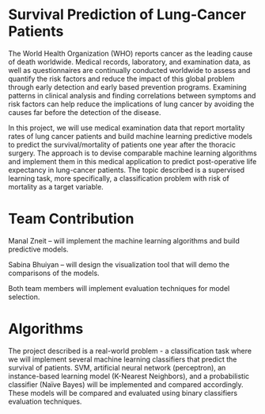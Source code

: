 # Survival Prediction of Lung-Cancer Patients
The World Health Organization (WHO) reports cancer as the leading cause of death worldwide. Medical records, laboratory, and examination data, as well as questionnaires are continually conducted worldwide to assess and quantify the risk factors and reduce the impact of this global problem through early detection and early based prevention programs. Examining patterns in clinical analysis and finding correlations between symptoms and risk factors can help reduce the implications of lung cancer by avoiding the causes far before the detection of the disease.

In this project, we will use medical examination data that report mortality rates of lung cancer patients and build machine learning predictive models to predict the survival/mortality of patients one year after the thoracic surgery. The approach is to devise comparable machine learning algorithms and implement them in this medical application to predict post-operative life expectancy in lung-cancer patients. The topic described is a supervised learning task, more specifically, a classification problem with risk of mortality as a target variable.

# Team Contribution
Manal Zneit – will implement the machine learning algorithms and build predictive models.

Sabina Bhuiyan – will design the visualization tool that will demo the comparisons of the models.

Both team members will implement evaluation techniques for model selection.

# Algorithms
The project described is a real-world problem - a classification task where we will implement several machine learning classifiers that predict the survival of patients. SVM, artificial neural network (perceptron), an instance-based learning model (K-Nearest Neighbors), and a probabilistic classifier (Naïve Bayes) will be implemented and compared accordingly. These models will be compared and evaluated using binary classifiers evaluation techniques.
